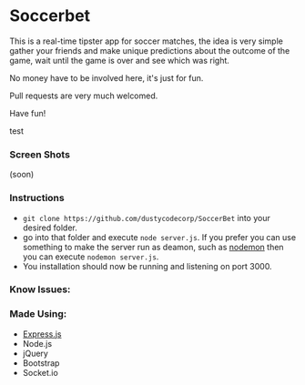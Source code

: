 # Soccerbet

This is a real-time tipster app for soccer matches, the idea is very simple gather your friends and make unique
predictions about the outcome of the game, wait until the game is over and see which was right. 

No money have to be involved here, it's just for fun.

Pull requests are very much welcomed.

Have fun!

test

### Screen Shots
(soon)

### Instructions
- ``git clone https://github.com/dustycodecorp/SoccerBet`` into your desired folder.
- go into that folder and execute ``node server.js``. If you prefer you can use something to make the server run as deamon, such as [nodemon](https://github.com/remy/nodemon) then you can execute ``nodemon server.js``.
- You installation should now be running and listening on port 3000.  

### Know Issues:

### Made Using:
  - [Express.js](http://expressjs.com/es/)
  - Node.js
  - jQuery
  - Bootstrap
  - Socket.io
